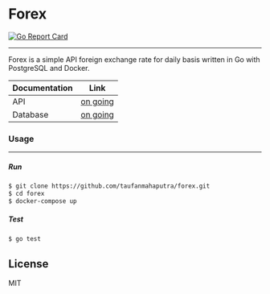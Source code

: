 # Forex
[![Go Report Card](https://goreportcard.com/badge/github.com/taufanmahaputra/forex)](https://goreportcard.com/report/github.com/taufanmahaputra/forex)

---
Forex is a simple API foreign exchange rate for daily basis written in Go with PostgreSQL and Docker.

| Documentation | Link |
| ------ | ------ |
| API | [on going][api] |
| Database | [on going][db] |

### Usage
---
#####  Run
```sh
$ git clone https://github.com/taufanmahaputra/forex.git
$ cd forex
$ docker-compose up
```
##### Test
```sh
$ go test
```

License
----

MIT

   [api]: <>
   [db]: <>
   
